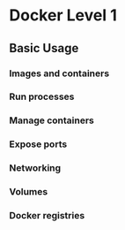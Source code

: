 # Docker Level 1

## Basic Usage

### Images and containers

### Run processes

### Manage containers

### Expose ports

### Networking

### Volumes

### Docker registries
